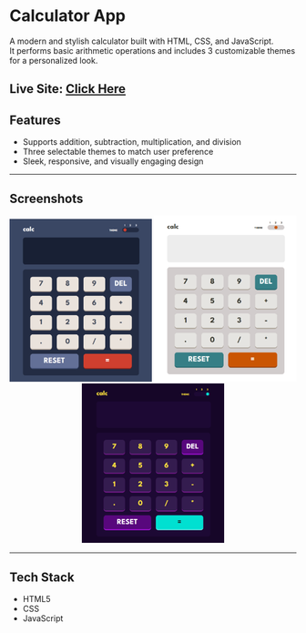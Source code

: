 # Calculator App

A modern and stylish calculator built with HTML, CSS, and JavaScript.  
It performs basic arithmetic operations and includes 3 customizable themes for a personalized look.

**Live Site:** [Click Here](https://cryosleeperx20.github.io/Calculator-App/)
---

## Features

- Supports addition, subtraction, multiplication, and division  
- Three selectable themes to match user preference  
- Sleek, responsive, and visually engaging design  

---

## Screenshots

<p align="center">
  <img src="./assets/screenshots/theme1.png" alt="Theme 1" width="250"/>
  <img src="./assets/screenshots/theme2.png" alt="Theme 2" width="250"/>
  <img src="./assets/screenshots/theme3.png" alt="Theme 3" width="250"/>
</p>

---

## Tech Stack
- HTML5 
- CSS
- JavaScript  
